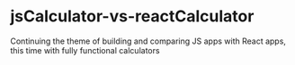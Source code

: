 # jsCalculator-vs-reactCalculator

Continuing the theme of building and comparing JS apps with React apps, this time with fully functional calculators
